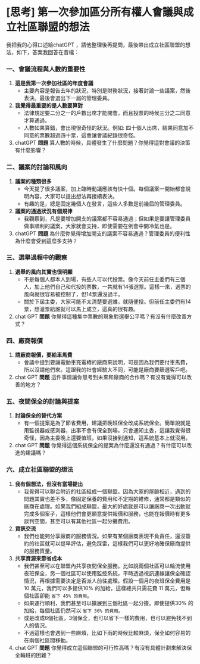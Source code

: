 # [思考] 第一次參加區分所有權人會議與成立社區聯盟的想法


我把我的心得口述給chatGPT ，請他整理後再提問，最後帶出成立社區聯盟的想法，如下，答案我回答在音檔：

<!--more-->
### 一、會議流程與人數的重要性

1. **這是我第一次參加社區的年度會議**
   - 主要內容是報告去年的狀況，特別是財務狀況，接著討論一些議案，然後表決。最後會選出下一屆的管理委員。
2. **我覺得最重要的是人數要算對**
   - 法律規定要二分之一的戶數出席才能開會，而且投票的時候三分之二同意才算通過。
   - 人數如果算錯，會出現很奇怪的狀況。例如: 四十個人出席，結果同意加不同意的票數超過四十票，這會讓會議紀錄很奇怪。
3. chatGPT **問題**
   算人數的時候，具體發生了什麼問題？你覺得這對會議的決策有什麼影響？

### 二、議案的討論和風向

1. **議案的種類很多**
   - 今天提了很多議案，加上臨時動議應該有快十個。每個議案一開始都會說明內容，大家可以提出想法再接續表決。
   - 有趣的是，總是固定幾個人在發言，這些人多數是前幾屆的管理委員。
2. **議案的通過狀況有個規律**
   - 我觀察到，凡是要增加開支的議案都不容易通過；但如果是要讓管理委員做事順利的議案，大家就會支持，即使需要在例會中開冷氣也是。
3. chatGPT **問題**
   為什麼你覺得增加開支的議案不容易通過？管理委員的便利性為什麼會受到這麼多支持？

### 三、選舉過程中的觀察

1. **選舉的風向其實也很明顯**
   - 不是每個人都本人到場，有些人可以代投票。像今天前任主委們有三個人，加上他們自己和代投的票數，一共就有14張選票。這樣一來，選票的風向就很容易被控制了，但14票還沒過半。
   - 關於下屆主委，大家可能不太清楚要選誰，就隨便投。但前任主委們有14票，想灌票給誰就可以馬上成立，這真的很有趣。
2. chat GPT **問題**
   你覺得這種集中票數的現象對選舉公平嗎？有沒有什麼改善方式？

### 四、廠商報價

1. **請廠商報價，要給車馬費**
   - 會議中提到要讓電動車充電樁的廠商來說明，可是因為我們要付車馬費，所以沒請他們來。這跟我的社會經驗大不同，可能是廠商要篩選客戶吧。
2. chat GPT **問題**
   這件事情讓你思考到未來和廠商的合作嗎？有沒有覺得可以改善的地方？

### 五、夜間保全的討論與提案

1. **討論保全的替代方案**
   - 有一個提案是為了節省費用，建議把晚班保全改成系統保全。簡單說就是用監視器或感測器，出事不會有保全到場，只會通知主委，這讓我覺得很奇怪，因為主委晚上還要值班，如果沒接到通知，這系統基本上就沒用。
2. chat GPT **問題**
   你覺得這個系統保全的提案為什麼還沒有通過？有什麼可以改進的建議嗎？

### 六、成立社區聯盟的想法

1. **我有個想法，但沒有當場提出**
   - 我覺得可以聯合附近的社區組成一個聯盟。因為大家的屋齡相近，遇到的問題其實也差不多，像固定保養的費用和不定期的維修，通常都是類似的廠商在處理。如果我們組成聯盟，最大的好處就是可以讓廠商一次出動就完成多個案子，這樣他們會更願意提供報價和服務，也能在報價時有更多談判空間，甚至可以有其他社區一起分攤費用。
2. **資訊交流**
   - 我們也能夠分享廠商的服務情況。如果有某個廠商表現不負責任，還沒簽約的社區就可以提早評估，避免踩雷，這樣我們可以更好地確保廠商提供的服務質量。
3. **共享資源來節省成本**
   - 我們甚至可以在聯盟內共享夜間保全服務。比如說兩個社區可以輪流使用夜班保全，另一個社區可以使用監控系統，平時透過視訊連線讓保全確認情況，再根據需要決定是否派人前往處理。假設一個月的夜班保全費用是 10 萬元，我們可以多提供10% 的加給，這樣總共只需花費 11 萬元，但每個社區卻能 `省下 45% 的費用`。
   - 如果運行順利，我們甚至可以擴展到三個社區一起分擔。即使提供30% 的加給，每個社區仍然可以 `省下 56% 的費用`。
   - 或是改成6個社區，3個保全，也可以省下一樣的費用，也可以避免找不到人的情況。
   - 不過這樣也會遇到一些麻煩，比如下雨的時候比較麻煩，保全如何容易的在兩個社區間移動。
4. chat GPT **問題**
   你覺得成立這個聯盟的可行性高嗎？有沒有具體計劃來解決保全輪班的困難？

